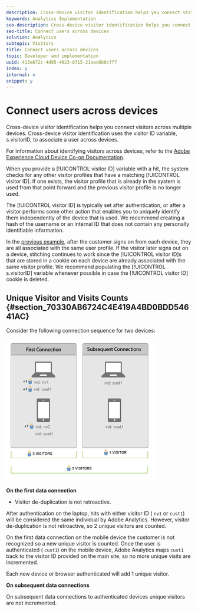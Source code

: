 ```yaml
---
description: Cross-device visitor identification helps you connect visitors across multiple devices. Cross-device visitor identification uses the visitor ID variable, s.visitorID, to associate a user across devices.
keywords: Analytics Implementation
seo-description: Cross-device visitor identification helps you connect visitors across multiple devices. Cross-device visitor identification uses the visitor ID variable, s.visitorID, to associate a user across devices.
seo-title: Connect users across devices
solution: Analytics
subtopic: Visitors
title: Connect users across devices
topic: Developer and implementation
uuid: 413a672c-4d95-4023-8715-21aac6b0cff7
index: y
internal: n
snippet: y
---
```


# Connect users across devices

Cross-device visitor identification helps you connect visitors across multiple devices. Cross-device visitor identification uses the visitor ID variable, s.visitorID, to associate a user across devices.

For information about identifying visitors across devices, refer to the [Adobe Experience Cloud Device Co-op Documentation](https://marketing.adobe.com/resources/help/en_US/mcdc/).

When you provide a [!UICONTROL visitor ID] variable with a hit, the system checks for any other visitor profiles that have a matching [!UICONTROL visitor ID]. If one exists, the visitor profile that is already in the system is used from that point forward and the previous visitor profile is no longer used.

The [!UICONTROL visitor ID] is typically set after authentication, or after a visitor performs some other action that enables you to uniquely identify them independently of the device that is used. We recommend creating a hash of the username or an internal ID that does not contain any personally identifiable information.

In the [previous example](../../../implement/js-implementation/xdevice-visid/xdevice-visid.md#section_FBB0F18AE4114E7BA987CAB96CA23B2B), after the customer signs on from each device, they are all associated with the same user profile. If the visitor later signs out on a device, stitching continues to work since the [!UICONTROL visitor ID]s that are stored in a cookie on each device are already associated with the same visitor profile. We recommend populating the [!UICONTROL s.visitorID] variable whenever possible in case the [!UICONTROL visitor ID] cookie is deleted.

## Unique Visitor and Visits Counts {#section_70330AB6724C4E419A4BD0BDD54641AC}

Consider the following connection sequence for two devices: 

![](assets/xdevice-counts.png)

**On the first data connection**

* Visitor de-duplication is not retroactive.

After authentication on the laptop, hits with either visitor ID ( `nv1` or `cust1`) will be considered the same individual by Adobe Analytics. However, visitor de-duplication is not retroactive, so 2 unique visitors are counted.

On the first data connection on the mobile device the customer is not recognized so a new unique visitor is counted. Once the user is authenticated ( `cust1`) on the mobile device, Adobe Analytics maps `cust1` back to the visitor ID provided on the main site, so no more unique visits are incremented.

Each new device or browser authenticated will add 1 unique visitor.

**On subsequent data connections**

On subsequent data connections to authenticated devices unique visitors are not incremented. 
